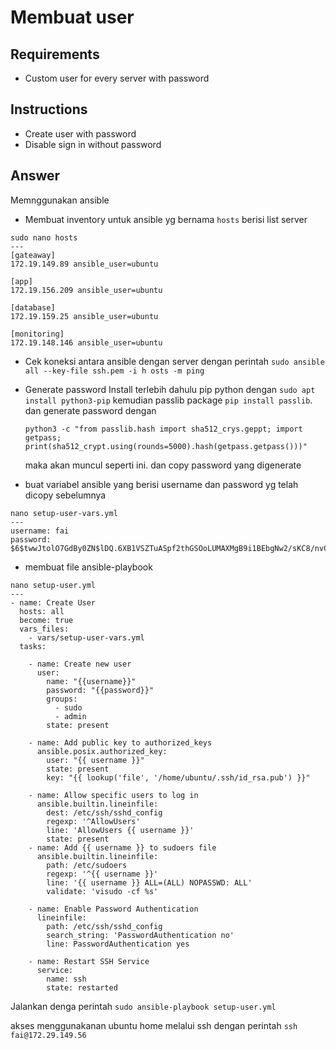 # Membuat user

## Requirements
- Custom user for every server with password

## Instructions
- Create user with password
- Disable sign in without password

## Answer
Memnggunakan ansible

- Membuat inventory untuk ansible yg bernama `hosts` berisi list server

```
sudo nano hosts
---
[gateaway]
172.19.149.89 ansible_user=ubuntu

[app]
172.19.156.209 ansible_user=ubuntu

[database]
172.19.159.25 ansible_user=ubuntu

[monitoring]
172.19.148.146 ansible_user=ubuntu
```
- Cek koneksi antara ansible dengan server dengan perintah `sudo ansible all --key-file ssh.pem -i h
osts -m ping`

- Generate password
  Install terlebih dahulu pip python dengan `sudo apt install python3-pip` kemudian passlib package `pip install passlib`. dan generate password dengan 
  ```
  python3 -c "from passlib.hash import sha512_crys.geppt; import getpass; print(sha512_crypt.using(rounds=5000).hash(getpass.getpass()))"
  ```
  maka akan muncul seperti ini. dan copy password yang digenerate

- buat variabel ansible yang berisi username dan password yg telah dicopy sebelumnya
```
nano setup-user-vars.yml
---
username: fai
password: $6$twwJtolO7GdBy0ZN$lDQ.6XB1VSZTuASpf2thGSOoLUMAXMgB9i1BEbgNw2/sKC8/nvCjGYz3YVQXjeSsHsv5kpre9A3fegD5DzXDp0
```

- membuat file ansible-playbook
```
nano setup-user.yml
---
- name: Create User
  hosts: all
  become: true
  vars_files:
    - vars/setup-user-vars.yml
  tasks:

    - name: Create new user
      user:
        name: "{{username}}"
        password: "{{password}}"
        groups:
          - sudo
          - admin
        state: present
 
    - name: Add public key to authorized_keys
      ansible.posix.authorized_key:
        user: "{{ username }}"
        state: present
        key: "{{ lookup('file', '/home/ubuntu/.ssh/id_rsa.pub') }}"  
  
    - name: Allow specific users to log in
      ansible.builtin.lineinfile:
        dest: /etc/ssh/sshd_config
        regexp: '^AllowUsers'
        line: 'AllowUsers {{ username }}'
        state: present
    - name: Add {{ username }} to sudoers file
      ansible.builtin.lineinfile:
        path: /etc/sudoers
        regexp: '^{{ username }}'
        line: '{{ username }} ALL=(ALL) NOPASSWD: ALL'
        validate: 'visudo -cf %s'

    - name: Enable Password Authentication
      lineinfile:
        path: /etc/ssh/sshd_config
        search_string: 'PasswordAuthentication no'
        line: PasswordAuthentication yes

    - name: Restart SSH Service
      service:
        name: ssh
        state: restarted
```

Jalankan denga perintah `sudo ansible-playbook setup-user.yml`

akses menggunakanan ubuntu home melalui ssh dengan perintah `ssh fai@172.29.149.56` 
